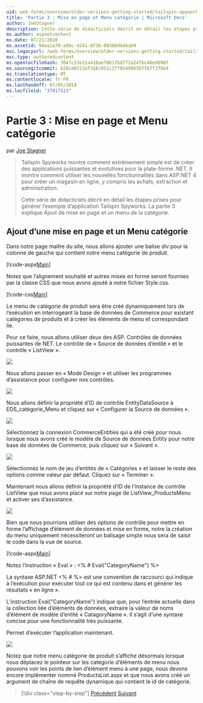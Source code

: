 ```yaml
---
uid: web-forms/overview/older-versions-getting-started/tailspin-spyworks/tailspin-spyworks-part-3
title: 'Partie 3 : Mise en page et Menu catégorie | Microsoft Docs'
author: JoeStagner
description: Cette série de didacticiels décrit en détail les étapes prises pour générer l’exemple d’application Tailspin Spyworks. La partie 3 explique Ajout de mise en page et un menu de la catégorie.
ms.author: aspnetcontent
ms.date: 07/21/2010
ms.assetid: 94ea1a70-a9bc-4241-8f36-08366d64bab9
msc.legacyurl: /web-forms/overview/older-versions-getting-started/tailspin-spyworks/tailspin-spyworks-part-3
msc.type: authoredcontent
ms.openlocfilehash: 3047c53e21a418aef8617bd772a247bc46edb98f
ms.sourcegitcommit: b28cd0313af316c051c2ff8549865bff67f2fbb4
ms.translationtype: MT
ms.contentlocale: fr-FR
ms.lasthandoff: 07/05/2018
ms.locfileid: "37817523"
---
```

<a name="part-3-layout-and-category-menu"></a>Partie 3 : Mise en page et Menu catégorie
====================
par [Joe Stagner](https://github.com/JoeStagner)

> Tailspin Spyworks montre comment extrêmement simple est de créer des applications puissantes et évolutives pour la plate-forme .NET. Il montre comment utiliser les nouvelles fonctionnalités dans ASP.NET 4 pour créer un magasin en ligne, y compris les achats, extraction et administration.
> 
> Cette série de didacticiels décrit en détail les étapes prises pour générer l’exemple d’application Tailspin Spyworks. La partie 3 explique Ajout de mise en page et un menu de la catégorie.


## <a id="_Toc260221669"></a>  Ajout d’une mise en page et un Menu catégorie

Dans notre page maître du site, nous allons ajouter une balise div pour la colonne de gauche qui contient notre menu catégorie de produit.

[!code-aspx[Main](tailspin-spyworks-part-3/samples/sample1.aspx)]

Notez que l’alignement souhaité et autres mises en forme seront fournies par la classe CSS que nous avons ajouté à notre fichier Style.css.

[!code-css[Main](tailspin-spyworks-part-3/samples/sample2.css)]

Le menu de catégorie de produit sera être créé dynamiquement lors de l’exécution en interrogeant la base de données de Commerce pour existant catégories de produits et à créer les éléments de menu et correspondant lie.

Pour ce faire, nous allons utiliser deux des ASP. Contrôles de données puissantes de NET. Le contrôle de « Source de données d’entité » et le contrôle « ListView ».

![](tailspin-spyworks-part-3/_static/image1.jpg)

Nous allons passer en « Mode Design » et utiliser les programmes d’assistance pour configurer nos contrôles.

![](tailspin-spyworks-part-3/_static/image2.jpg)

Nous allons définir la propriété d’ID de contrôle EntityDataSource à EDS\_catégorie\_Menu et cliquez sur « Configurer la Source de données ».

![](tailspin-spyworks-part-3/_static/image3.jpg)

Sélectionnez la connexion CommerceEntities qui a été créé pour nous lorsque nous avons créé le modèle de Source de données Entity pour notre base de données de Commerce, puis cliquez sur « Suivant ».

![](tailspin-spyworks-part-3/_static/image4.jpg)

Sélectionnez le nom de jeu d’entités de « Catégories » et laisser le reste des options comme valeur par défaut. Cliquez sur « Terminer ».

Maintenant nous allons définir la propriété d’ID de l’instance de contrôle ListView que nous avons placé sur notre page de ListView\_ProductsMenu et activer ses d’assistance.

![](tailspin-spyworks-part-3/_static/image5.jpg)

Bien que nous pourrions utiliser des options de contrôle pour mettre en forme l’affichage d’élément de données et mise en forme, notre la création du menu uniquement nécessiteront un balisage simple nous sera de saisir le code dans la vue de source.

[!code-aspx[Main](tailspin-spyworks-part-3/samples/sample3.aspx)]

Notez l’instruction « Eval » : &lt;% # Eval("CategoryName") %&gt;

La syntaxe ASP.NET &lt;% # %&gt; est une convention de raccourci qui indique à l’exécution pour exécuter tout ce qui est contenu dans et générer les résultats « en ligne ».

L’instruction Eval("CategoryName") indique que, pour l’entrée actuelle dans la collection liée d’éléments de données, extraire la valeur de noms d’élément de modèle d’entité « CatagoryName ». Il s’agit d’une syntaxe concise pour une fonctionnalité très puissante.

Permet d’exécuter l’application maintenant.

![](tailspin-spyworks-part-3/_static/image6.jpg)

Notez que notre menu catégorie de produit s’affiche désormais lorsque nous déplacez le pointeur sur les catégorie d’éléments de menu nous pouvons voir les points de lien d’élément menu à une page, nous devons encore implémenter nommé ProductsList.aspx et que nous avons créé un argument de chaîne de requête dynamique qui contient le  id de catégorie.

> [!div class="step-by-step"]
> [Précédent](tailspin-spyworks-part-2.md)
> [Suivant](tailspin-spyworks-part-4.md)
